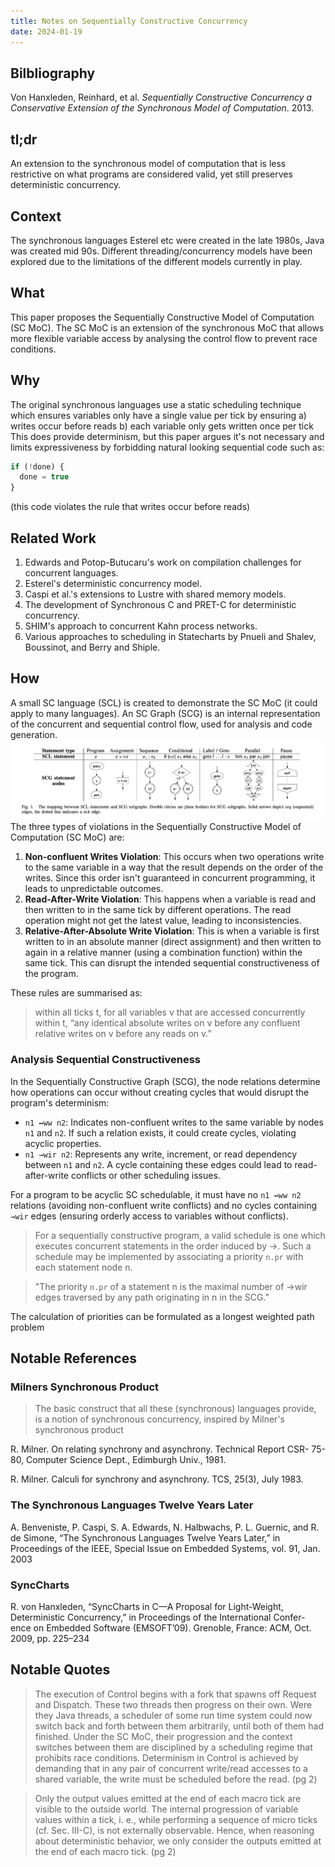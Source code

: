 ```yaml
---
title: Notes on Sequentially Constructive Concurrency
date: 2024-01-19
---
```


## Bilbliography

Von Hanxleden, Reinhard, et al. _Sequentially Constructive Concurrency a Conservative Extension of the Synchronous Model of Computation_. 2013.

## tl;dr

An extension to the synchronous model of computation that is less restrictive on what programs are considered valid, yet still preserves deterministic concurrency.

## Context

The synchronous languages Esterel etc were created in the late 1980s, Java was created mid 90s. Different threading/concurrency models have been explored due to the limitations of the different models currently in play.

## What

This paper proposes the Sequentially Constructive Model of Computation (SC MoC). The SC MoC is an extension of the synchronous MoC that allows more flexible variable access by analysing the control flow to prevent race conditions.

## Why

The original synchronous languages use a static scheduling technique which ensures variables only have a single value per tick by ensuring
a) writes occur before reads
b) each variable only gets written once per tick
This does provide determinism, but this paper argues it's not necessary and limits expressiveness by forbidding natural looking sequential code such as:

```js
if (!done) {
  done = true
}
```

(this code violates the rule that writes occur before reads)

## Related Work

1. Edwards and Potop-Butucaru's work on compilation challenges for concurrent languages.
2. Esterel's deterministic concurrency model.
3. Caspi et al.'s extensions to Lustre with shared memory models.
4. The development of Synchronous C and PRET-C for deterministic concurrency.
5. SHIM's approach to concurrent Kahn process networks.
6. Various approaches to scheduling in Statecharts by Pnueli and Shalev, Boussinot, and Berry and Shiple.

## How

A small SC language (SCL) is created to demonstrate the SC MoC (it could apply to many languages). An SC Graph (SCG) is an internal representation of the concurrent and sequential control flow, used for analysis and code generation.
![Mapping between SCG and SCL](./assets/sequentially-constructive-scg-scl-mapping.png)
The three types of violations in the Sequentially Constructive Model of Computation (SC MoC) are:

1. **Non-confluent Writes Violation**: This occurs when two operations write to the same variable in a way that the result depends on the order of the writes. Since this order isn't guaranteed in concurrent programming, it leads to unpredictable outcomes.
2. **Read-After-Write Violation**: This happens when a variable is read and then written to in the same tick by different operations. The read operation might not get the latest value, leading to inconsistencies.
3. **Relative-After-Absolute Write Violation**: This is when a variable is first written to in an absolute manner (direct assignment) and then written to again in a relative manner (using a combination function) within the same tick. This can disrupt the intended sequential constructiveness of the program.

These rules are summarised as:

> within all ticks t, for all variables v that are accessed concurrently within t, “any identical absolute writes on v before any confluent relative writes on v before any reads on v.”

### Analysis Sequential Constructiveness

In the Sequentially Constructive Graph (SCG), the node relations determine how operations can occur without creating cycles that would disrupt the program's determinism:

- `n1 ↔ww n2`: Indicates non-confluent writes to the same variable by nodes `n1` and `n2`. If such a relation exists, it could create cycles, violating acyclic properties.
- `n1 →wir n2`: Represents any write, increment, or read dependency between `n1` and `n2`. A cycle containing these edges could lead to read-after-write conflicts or other scheduling issues.

For a program to be acyclic SC schedulable, it must have no `n1 ↔ww n2` relations (avoiding non-confluent write conflicts) and no cycles containing `→wir` edges (ensuring orderly access to variables without conflicts).

> For a sequentially constructive program, a valid schedule is one which executes concurrent statements in the order induced by →. Such a schedule may be implemented by associating a priority `n.pr` with each statement node n.

> "The priority `n.pr` of a statement n is the maximal number of →wir edges traversed by any path originating in n in the SCG."

The calculation of priorities can be formulated as a longest weighted path problem

## Notable References

### Milners Synchronous Product

> The basic construct that all these (synchronous) languages provide, is a notion of synchronous concurrency, inspired by Milner's synchronous product

R. Milner. On relating synchrony and asynchrony. Technical Report CSR- 75-80, Computer Science Dept., Edimburgh Univ., 1981.

R. Milner. Calculi for synchrony and asynchrony. TCS, 25(3), July 1983.

### The Synchronous Languages Twelve Years Later

A. Benveniste, P. Caspi, S. A. Edwards, N. Halbwachs, P. L. Guernic, and R. de Simone, “The Synchronous Languages Twelve Years Later,” in Proceedings of the IEEE, Special Issue on Embedded Systems, vol. 91, Jan. 2003

### SyncCharts

R. von Hanxleden, “SyncCharts in C—A Proposal for Light-Weight, Deterministic Concurrency,” in Proceedings of the International Confer- ence on Embedded Software (EMSOFT’09). Grenoble, France: ACM, Oct. 2009, pp. 225–234

## Notable Quotes

> The execution of Control begins with a fork that spawns off Request and Dispatch. These two threads then progress on their own. Were they Java threads, a scheduler of some run time system could now switch back and forth between them arbitrarily, until both of them had finished. Under the SC MoC, their progression and the context switches between them are disciplined by a scheduling regime that prohibits race conditions. Determinism in Control is achieved by demanding that in any pair of concurrent write/read accesses to a shared variable, the write must be scheduled before the read. (pg 2)

> Only the output values emitted at the end of each macro tick are visible to the outside world. The internal progression of variable values within a tick, i. e., while performing a sequence of micro ticks (cf. Sec. III-C), is not externally observable. Hence, when reasoning about deterministic behavior, we only consider the outputs emitted at the end of each macro tick. (pg 2)
